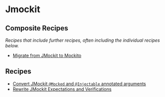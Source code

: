 # Jmockit

## Composite Recipes

_Recipes that include further recipes, often including the individual recipes below._

* [Migrate from JMockit to Mockito](./jmockittomockito.md)

## Recipes

* [Convert JMockit `@Mocked` and `@Injectable` annotated arguments](./jmockitannotatedargumenttomockito.md)
* [Rewrite JMockit Expectations and Verifications](./jmockitblocktomockito.md)


